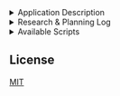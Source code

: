 <details>
<Summary> Application Description </Summary>

# League of Average Gentlemen

#### An in progress website for my fantasy football league.

#### By Jase Grable

## Technologies Used

- Git
- JavaScript
- React
- HTML & CSS

## Description

This is a React web application. We are a group of friends (and Jordan) who believe like many others in America, that we are football experts. In fact, we may just be average fans. This application was inspired by dynasty-daddy.com. I wanted to make a league website that utilizes the Sleeper API app, as well as scrapes Keep Trade Cut Values from the web.

This information will likely not make any of us better at fantasy football, but it will give me something other to blame than myself. Stupid Stats, they lie.
I am using this project to work on my full stack skills and will likely add additional functionality in the future.

</details>

<details>
<summary>Research & Planning Log</summary>

### Friday, 09/15

- **2:00 pm:** Research Sleeper Fantasy Football API.
- **3:00 pm:** Continue reading through API documentation.
- **4:00 pm:** Watch React videos on Zerotomastery.com.

### Monday, 09/18

- **6:00 am:** Create a sample project with React.
- **7:00 am:** Create a sample project with React Native.

### Friday, 09/22

- **12:00 pm - 3:00 pm:** Continue building a sample project from Zerotomastery.com.
  - Building monsters rolodex.

### Sunday, 09/24

- **10:00 pm - 12:00 am:** Continue working on the sample project Monsters Rolodex.
  - Worked on a single-page application that creates a list of monsters with an API call.

### Monday, 09/25

- **12:00 pm - 4:00 pm:** Finished Monsters Rolodex.

### 10/03

- Continue research plans for Sleeper API endpoints.

### 10/04

- **9:00 pm - 11:00 pm:** Map Sleeper API endpoints and research Firebase.

### 10/05

- Testing more Sleeper endpoints in Postman.

### Planning Diagram

![Diagram](LeagueOfAverage.drawio.png)

</details>

<details>
<summary>Available Scripts</summary>

In the project directory, you can run:

### `npm start`

Runs the app in the development mode.
Open [http://localhost:3000](http://localhost:3000) to view it in your browser.

The page will reload when you make changes.
You may also see any lint errors in the console.

### `npm test`

Launches the test runner in the interactive watch mode.
See the section about [running tests](https://facebook.github.io/create-react-app/docs/running-tests) for more information.

### `npm run build`

Builds the app for production to the `build` folder.
It correctly bundles React in production mode and optimizes the build for the best performance.

The build is minified and the filenames include the hashes.
Your app is ready to be deployed!

See the section about [deployment](https://facebook.github.io/create-react-app/docs/deployment) for more information.

### `npm run eject`

**Note: this is a one-way operation. Once you `eject`, you can't go back!**

If you aren't satisfied with the build tool and configuration choices, you can `eject` at any time. This command will remove the single build dependency from your project.

Instead, it will copy all the configuration files and the transitive dependencies (webpack, Babel, ESLint, etc) right into your project so you have full control over them. All of the commands except `eject` will still work, but they will point to the copied scripts so you can tweak them. At this point you're on your own.

You don't have to ever use `eject`. The curated feature set is suitable for small and middle deployments, and you shouldn't feel obligated to use this feature. However, we understand that this tool wouldn't be useful if you couldn't customize it when you are ready for it.

</details>

## License

[MIT](LICENSE)
